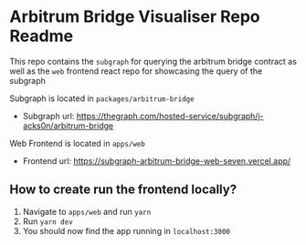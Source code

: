 # Arbitrum Bridge Visualiser Repo Readme

This repo contains the `subgraph` for querying the arbitrum bridge contract as well as the `web` frontend react repo for showcasing the query of the subgraph

Subgraph is located in `packages/arbitrum-bridge`

- Subgraph url: https://thegraph.com/hosted-service/subgraph/j-acks0n/arbitrum-bridge

Web Frontend is located in `apps/web`

- Frontend url: https://subgraph-arbitrum-bridge-web-seven.vercel.app/

## How to create run the frontend locally?

1. Navigate to `apps/web` and run `yarn`
2. Run `yarn dev`
3. You should now find the app running in `localhost:3000`
